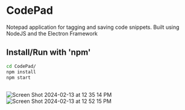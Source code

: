 # CodePad
Notepad application for tagging and saving code snippets. Built using NodeJS and the Electron Framework

## Install/Run with 'npm'
```bash
cd CodePad/
npm install
npm start
```


## 
![Screen Shot 2024-02-13 at 12 35 14 PM](https://github.com/michaelMondoro/CodePad/assets/38412172/300b6bdb-704a-45b5-b65e-94aa7cd79281)
![Screen Shot 2024-02-13 at 12 52 15 PM](https://github.com/michaelMondoro/CodePad/assets/38412172/b91a62f5-1bf2-4888-972f-e9bd2eff1f4a)
